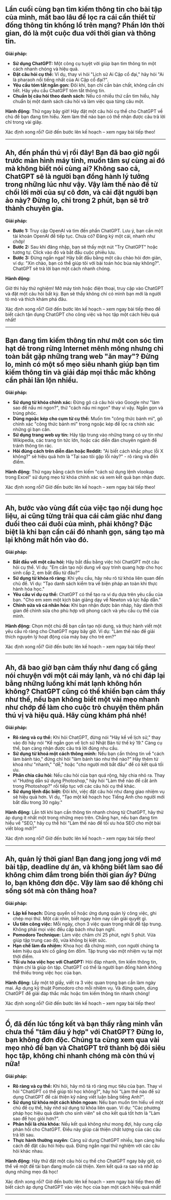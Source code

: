 ## Lần cuối cùng bạn tìm kiếm thông tin cho bài tập của mình, mất bao lâu để lọc ra cái cần thiết từ đống thông tin khổng lồ trên mạng? Phần lớn thời gian, đó là một cuộc đua với thời gian và thông tin.

**Giải pháp:**
- **Sử dụng ChatGPT:** Một công cụ tuyệt vời giúp bạn tìm thông tin một cách nhanh chóng và hiệu quả.
- **Đặt câu hỏi cụ thể:** Ví dụ, thay vì hỏi "Lịch sử Ai Cập cổ đại," hãy hỏi "Ai là pharaoh nổi tiếng nhất của Ai Cập cổ đại?".
- **Yêu cầu tóm tắt ngắn gọn:** Đôi khi, bạn chỉ cần bản chất, không cần chi tiết. Hãy yêu cầu ChatGPT tóm tắt thông tin.
- **Chuẩn bị câu hỏi theo danh sách:** Nếu có nhiều thứ cần tìm hiểu, hãy chuẩn bị một danh sách câu hỏi và làm việc qua từng câu một.

**Hành động:** Thử ngay bây giờ! Hãy đặt một câu hỏi cụ thể cho ChatGPT về chủ đề bạn đang tìm hiểu. Xem làm thế nào bạn có thể nhận được câu trả lời chỉ trong vài giây.

Xác định xong rồi? Giờ đến bước lên kế hoạch – xem ngay bài tiếp theo!

---
## Ah, đến phần thú vị rồi đây! Bạn đã bao giờ ngồi trước màn hình máy tính, muốn tâm sự cùng ai đó mà không biết nói cùng ai? Không sao cả, ChatGPT sẽ là người bạn đồng hành lý tưởng trong những lúc như vậy. Vậy làm thế nào để từ chối lời mời của sự cô đơn, và cài đặt người bạn ảo này? Đừng lo, chỉ trong 2 phút, bạn sẽ trở thành chuyên gia.

**Giải pháp:**

- **Bước 1:** Truy cập OpenAI và tìm đến phần ChatGPT. Lưu ý, bạn cần một tài khoản OpenAI để tiếp tục. Chưa có? Đăng ký một cái, nhanh như chớp!
- **Bước 2:** Sau khi đăng nhập, bạn sẽ thấy một nút "Try ChatGPT" hoặc tương tự. Click vào đó và bắt đầu cuộc phiêu lưu.
- **Bước 3:** Đừng ngần ngại! Hãy bắt đầu bằng một câu chào hỏi đơn giản, ví dụ: "Xin chào, bạn có thể giúp tôi với bài toán hóc búa này không?". ChatGPT sẽ trả lời bạn một cách nhanh chóng.

**Hành động:**

Giờ thì hãy thử nghiệm! Mở máy tính hoặc điện thoại, truy cập vào ChatGPT và đặt một câu hỏi bất kỳ. Bạn sẽ thấy không chỉ có mình bạn mới là người tò mò và thích khám phá đâu.

Xác định xong rồi? Giờ đến bước lên kế hoạch – xem ngay bài tiếp theo để biết cách tận dụng ChatGPT cho công việc và học tập một cách hiệu quả nhất!

---
## Bạn đang tìm kiếm thông tin như một con sóc tìm hạt dẻ trong rừng Internet mênh mông nhưng chỉ toàn bắt gặp những trang web "ăn may"? Đừng lo, mình có một số mẹo siêu nhanh giúp bạn tìm kiếm thông tin và giải đáp mọi thắc mắc không cần phải lăn lộn nhiều.

**Giải pháp:**
- **Sử dụng từ khóa chính xác:** Đừng gõ cả câu hỏi vào Google như "làm sao để nấu mì ngon?", thử "cách nấu mì ngon" thay vì vậy. Ngắn gọn và trúng phóc.
- **Dùng ngoặc kép cho cụm từ cụ thể:** Muốn tìm "công thức bánh mì", gõ chính xác "công thức bánh mì" trong ngoặc kép để lọc ra chính xác những gì bạn cần.
- **Sử dụng trang web uy tín:** Hãy tập trung vào những trang có uy tín như Wikipedia, các trang tin tức lớn, hoặc các diễn đàn chuyên ngành để tránh thông tin rác.
- **Hỏi đúng cách trên diễn đàn hoặc Reddit:** "Ai biết cách khắc phục lỗi X không?" sẽ hiệu quả hơn là "Tại sao tôi gặp lỗi này?" - rõ ràng và đến điểm.

**Hành động:**
Thử ngay bằng cách tìm kiếm "cách sử dụng lệnh vlookup trong Excel" sử dụng mẹo từ khóa chính xác và xem kết quả bạn nhận được. 

Xác định xong rồi? Giờ đến bước lên kế hoạch – xem ngay bài tiếp theo!

---
## Ah, bước vào vùng đất của việc tạo nội dung học liệu, ai cũng từng trải qua cái cảm giác như đang đuổi theo cái đuôi của mình, phải không? Đặc biệt là khi bạn cần cái đó nhanh gọn, sáng tạo mà lại không mất hồn vào đó. 

**Giải pháp:**
- **Bắt đầu với một câu hỏi:** Hãy bắt đầu bằng việc hỏi ChatGPT một câu hỏi cụ thể. Ví dụ: "Em cần tạo nội dung về quy trình quang hợp cho học sinh cấp 2, em bắt đầu từ đâu?"
- **Sử dụng từ khóa rõ ràng:** Khi yêu cầu, hãy nêu rõ từ khóa liên quan đến chủ đề. Ví dụ: "Tạo danh sách kiểm tra về biện pháp an toàn khi thực hành hóa học."
- **Yêu cầu ví dụ cụ thể:** ChatGPT có thể tạo ra ví dụ dựa trên yêu cầu của bạn. "Cho em xem một kịch bản giảng dạy về Newton và lực hấp dẫn."
- **Chỉnh sửa và cá nhân hóa:** Khi bạn nhận được bản nháp, hãy dành thời gian để chỉnh sửa cho phù hợp với phong cách và yêu cầu cụ thể của mình.

**Hành động:**
Chọn một chủ đề bạn cần tạo nội dung, và thực hành viết một yêu cầu rõ ràng cho ChatGPT ngay bây giờ. Ví dụ: "Làm thế nào để giải thích nguyên lý hoạt động của máy bay cho trẻ em?"

Xác định xong rồi? Giờ đến bước lên kế hoạch – xem ngay bài tiếp theo!

---
## Ah, đã bao giờ bạn cảm thấy như đang cố gắng nói chuyện với một cái máy lạnh, và nó chỉ đáp lại bằng những luồng khí mát lạnh không hồn không? ChatGPT cũng có thể khiến bạn cảm thấy như thế, nếu bạn không biết một vài mẹo nhanh như chớp để làm cho cuộc trò chuyện thêm phần thú vị và hiệu quả. Hãy cùng khám phá nhé!

**Giải pháp:**
- **Rõ ràng và cụ thể:** Khi hỏi ChatGPT, đừng nói "Hãy kể về lịch sử," thay vào đó hãy nói "Kể ngắn gọn về lịch sử Nhật Bản từ thế kỷ 19." Càng cụ thể, bạn càng nhận được câu trả lời đúng nhu cầu.
- **Sử dụng từ khoá một cách thông minh:** Nếu bạn cần thông tin về "cách làm bánh táo," đừng chỉ hỏi "làm bánh táo như thế nào?" Hãy thêm từ khoá như "nhanh," "dễ," hoặc "cho người mới bắt đầu" để có kết quả tối ưu.
- **Phân chia câu hỏi:** Nếu câu hỏi của bạn quá rộng, hãy chia nhỏ ra. Thay vì "Hướng dẫn sử dụng Photoshop," hãy hỏi "Làm thế nào để cắt ảnh trong Photoshop?" rồi tiếp tục với các câu hỏi cụ thể khác.
- **Sử dụng lệnh đặc biệt:** Đôi khi, việc đặt câu hỏi như đang giao nhiệm vụ sẽ hiệu quả hơn. Ví dụ, "Tạo một kế hoạch học Tiếng Anh cho người mới bắt đầu trong 30 ngày."

**Hành động:**
Lần tới khi bạn cần thông tin nhanh chóng từ ChatGPT, hãy thử áp dụng ít nhất một trong những mẹo trên. Chẳng hạn, nếu bạn đang tìm hiểu về "SEO," hãy cụ thể hỏi "Làm thế nào để tối ưu hóa SEO cho một bài viết blog mới?"

Xác định xong rồi? Giờ đến bước lên kế hoạch – xem ngay bài tiếp theo!

---
## Ah, quản lý thời gian! Bạn đang jong jong với mớ bài tập, deadline dự án, và không biết làm sao để không chìm đắm trong biển thời gian ấy? Đừng lo, bạn không đơn độc. Vậy làm sao để không chỉ sống sót mà còn thăng hoa?

**Giải pháp:**
- **Lập kế hoạch:** Dùng quyển sổ hoặc ứng dụng quản lý công việc, ghi chép mọi thứ. Một cái nhìn, biết ngay hôm nay cần giải quyết gì.
- **Ưu tiên công việc:** Mỗi ngày, chọn 3 việc quan trọng nhất để tập trung. Không phải mọi việc đều cấp bách như bạn nghĩ.
- **Pomodoro Technique:** Làm việc chăm chỉ 25 phút, nghỉ 5 phút. Vừa giúp tập trung cao độ, vừa không bị kiệt sức.
- **Hạn chế làm đa nhiệm:** Khoa học đã chứng minh, con người chúng ta kém hiệu quả khi cố gắng ôm đồm. Tập trung vào một nhiệm vụ tại một thời điểm.
- **Tối ưu hóa việc học với ChatGPT:** Hỏi đáp nhanh, tìm kiếm thông tin, thậm chí là giúp ôn tập. ChatGPT có thể là người bạn đồng hành không thể thiếu trong việc học của bạn.

**Hành động:**
Lấy một tờ giấy, viết ra 3 việc quan trọng bạn cần làm ngày mai. Áp dụng kỹ thuật Pomodoro cho mỗi nhiệm vụ. Và đừng quên, dùng ChatGPT để giải đáp thắc mắc hoặc tìm kiếm thông tin nhanh chóng!

Xác định xong rồi? Giờ đến bước lên kế hoạch – xem ngay bài tiếp theo!

---
## Ồ, đã đến lúc tổng kết và bạn thấy rằng mình vẫn chưa thể "tâm đầu ý hợp" với ChatGPT? Đừng lo, bạn không đơn độc. Chúng ta cùng xem qua vài mẹo nhỏ để bạn và ChatGPT trở thành bộ đôi siêu học tập, không chỉ nhanh chóng mà còn thú vị nữa!

**Giải pháp:**
- **Rõ ràng và cụ thể:** Khi hỏi, hãy mô tả rõ ràng mục tiêu của bạn. Thay vì hỏi "ChatGPT có thể giúp tôi học không?", hãy hỏi "Làm thế nào để sử dụng ChatGPT để cải thiện kỹ năng viết luận bằng tiếng Anh?".
- **Sử dụng từ khóa một cách khôn ngoan:** Nếu bạn muốn tìm hiểu về một chủ đề cụ thể, hãy nhớ sử dụng từ khóa liên quan. Ví dụ: "Các phương pháp học hiệu quả dành cho sinh viên" sẽ cho kết quả tốt hơn là "Làm sao để học giỏi hơn?".
- **Phản hồi là chìa khóa:** Nếu kết quả không như mong đợi, hãy cung cấp phản hồi cho ChatGPT. Điều này giúp cải thiện chất lượng của các câu trả lời sau.
- **Thực hành thường xuyên:** Càng sử dụng ChatGPT nhiều, bạn càng hiểu cách để đặt câu hỏi hiệu quả. Đừng ngần ngại thử nghiệm với các câu hỏi khác nhau.

**Hành động:**
Hãy thử đặt một câu hỏi cụ thể cho ChatGPT ngay bây giờ, có thể về một đề tài bạn đang muốn cải thiện. Xem kết quả ra sao và nhớ áp dụng những mẹo đã học!

Xác định xong rồi? Giờ đến bước lên kế hoạch – xem ngay bài tiếp theo để biết cách áp dụng ChatGPT vào việc học của bạn một cách hiệu quả nhất!

---
